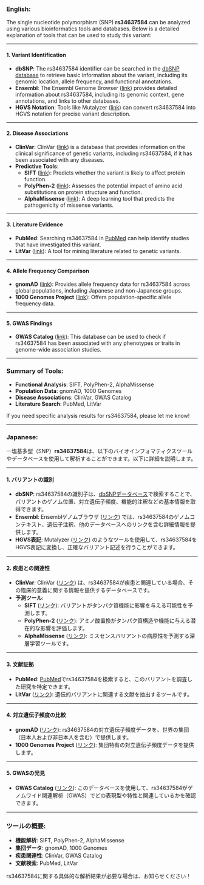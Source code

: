 ### English:
The single nucleotide polymorphism (SNP) **rs34637584** can be analyzed using various bioinformatics tools and databases. Below is a detailed explanation of tools that can be used to study this variant:

---

#### 1. **Variant Identification**
- **dbSNP**: The rs34637584 identifier can be searched in the [dbSNP database](https://www.ncbi.nlm.nih.gov/snp/) to retrieve basic information about the variant, including its genomic location, allele frequency, and functional annotations.
- **Ensembl**: The Ensembl Genome Browser ([link](https://www.ensembl.org/)) provides detailed information about rs34637584, including its genomic context, gene annotations, and links to other databases.
- **HGVS Notation**: Tools like Mutalyzer ([link](https://mutalyzer.nl/)) can convert rs34637584 into HGVS notation for precise variant description.

---

#### 2. **Disease Associations**
- **ClinVar**: ClinVar ([link](https://www.ncbi.nlm.nih.gov/clinvar/)) is a database that provides information on the clinical significance of genetic variants, including rs34637584, if it has been associated with any diseases.
- **Predictive Tools**:
  - **SIFT** ([link](https://sift.bii.a-star.edu.sg/)): Predicts whether the variant is likely to affect protein function.
  - **PolyPhen-2** ([link](http://genetics.bwh.harvard.edu/pph2/)): Assesses the potential impact of amino acid substitutions on protein structure and function.
  - **AlphaMissense** ([link](https://www.alphamissense.com/)): A deep learning tool that predicts the pathogenicity of missense variants.

---

#### 3. **Literature Evidence**
- **PubMed**: Searching rs34637584 in [PubMed](https://pubmed.ncbi.nlm.nih.gov/) can help identify studies that have investigated this variant.
- **LitVar** ([link](https://www.ncbi.nlm.nih.gov/CBBresearch/LitVar/)): A tool for mining literature related to genetic variants.

---

#### 4. **Allele Frequency Comparison**
- **gnomAD** ([link](https://gnomad.broadinstitute.org/)): Provides allele frequency data for rs34637584 across global populations, including Japanese and non-Japanese groups.
- **1000 Genomes Project** ([link](https://www.internationalgenome.org/)): Offers population-specific allele frequency data.

---

#### 5. **GWAS Findings**
- **GWAS Catalog** ([link](https://www.ebi.ac.uk/gwas/)): This database can be used to check if rs34637584 has been associated with any phenotypes or traits in genome-wide association studies.

---

### Summary of Tools:
- **Functional Analysis**: SIFT, PolyPhen-2, AlphaMissense
- **Population Data**: gnomAD, 1000 Genomes
- **Disease Associations**: ClinVar, GWAS Catalog
- **Literature Search**: PubMed, LitVar

If you need specific analysis results for rs34637584, please let me know!

---

### Japanese:
一塩基多型（SNP）**rs34637584**は、以下のバイオインフォマティクスツールやデータベースを使用して解析することができます。以下に詳細を説明します。

---

#### 1. **バリアントの識別**
- **dbSNP**: rs34637584の識別子は、[dbSNPデータベース](https://www.ncbi.nlm.nih.gov/snp/)で検索することで、バリアントのゲノム位置、対立遺伝子頻度、機能的注釈などの基本情報を取得できます。
- **Ensembl**: Ensemblゲノムブラウザ ([リンク](https://www.ensembl.org/)) では、rs34637584のゲノムコンテキスト、遺伝子注釈、他のデータベースへのリンクを含む詳細情報を提供します。
- **HGVS表記**: Mutalyzer ([リンク](https://mutalyzer.nl/)) のようなツールを使用して、rs34637584をHGVS表記に変換し、正確なバリアント記述を行うことができます。

---

#### 2. **疾患との関連性**
- **ClinVar**: ClinVar ([リンク](https://www.ncbi.nlm.nih.gov/clinvar/)) は、rs34637584が疾患と関連している場合、その臨床的意義に関する情報を提供するデータベースです。
- **予測ツール**:
  - **SIFT** ([リンク](https://sift.bii.a-star.edu.sg/)): バリアントがタンパク質機能に影響を与える可能性を予測します。
  - **PolyPhen-2** ([リンク](http://genetics.bwh.harvard.edu/pph2/)): アミノ酸置換がタンパク質構造や機能に与える潜在的な影響を評価します。
  - **AlphaMissense** ([リンク](https://www.alphamissense.com/)): ミスセンスバリアントの病原性を予測する深層学習ツールです。

---

#### 3. **文献証拠**
- **PubMed**: [PubMed](https://pubmed.ncbi.nlm.nih.gov/)でrs34637584を検索すると、このバリアントを調査した研究を特定できます。
- **LitVar** ([リンク](https://www.ncbi.nlm.nih.gov/CBBresearch/LitVar/)): 遺伝的バリアントに関連する文献を抽出するツールです。

---

#### 4. **対立遺伝子頻度の比較**
- **gnomAD** ([リンク](https://gnomad.broadinstitute.org/)): rs34637584の対立遺伝子頻度データを、世界の集団（日本人および非日本人を含む）で提供します。
- **1000 Genomes Project** ([リンク](https://www.internationalgenome.org/)): 集団特有の対立遺伝子頻度データを提供します。

---

#### 5. **GWASの発見**
- **GWAS Catalog** ([リンク](https://www.ebi.ac.uk/gwas/)): このデータベースを使用して、rs34637584がゲノムワイド関連解析（GWAS）でどの表現型や特性と関連しているかを確認できます。

---

### ツールの概要:
- **機能解析**: SIFT, PolyPhen-2, AlphaMissense
- **集団データ**: gnomAD, 1000 Genomes
- **疾患関連性**: ClinVar, GWAS Catalog
- **文献検索**: PubMed, LitVar

rs34637584に関する具体的な解析結果が必要な場合は、お知らせください！